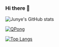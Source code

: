 ### Hi there 👋

<!--
**huangjunye/huangjunye** is a ✨ _special_ ✨ repository because its `readme.md` (this file) appears on your github profile.

here are some ideas to get you started:

- 🔭 i’m currently working on ...
- 🌱 i’m currently learning ...
- 👯 i’m looking to collaborate on ...
- 🤔 i’m looking for help with ...
- 💬 ask me about ...
- 📫 how to reach me: ...
- 😄 pronouns: ...
- ⚡ fun fact: ...
-->

![Junye's GitHub stats](https://github-readme-stats.vercel.app/api?username=HuangJunye&show_icons=true&theme=gotham&count_private=true)

[![QPong](https://github-readme-stats.vercel.app/api/pin/?username=HuangJunye&repo=QPong)](https://github.com/HuangJunye/QPong)

[![Top Langs](https://github-readme-stats.vercel.app/api/top-langs/?username=HuangJunye&hide=jupyternotebook)](https://github.com/anuraghazra/github-readme-stats)

